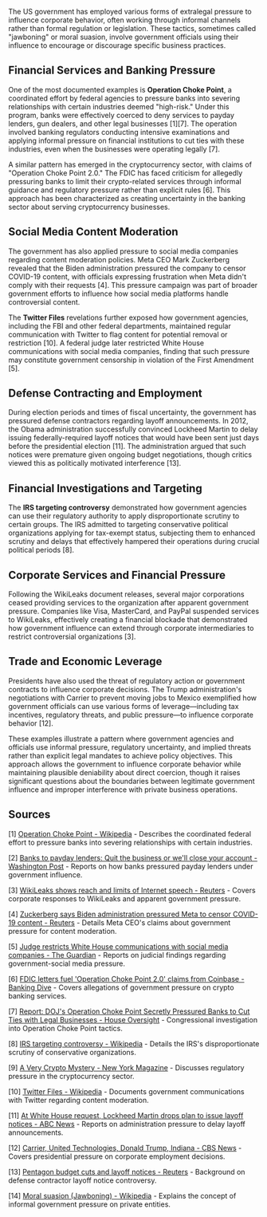 The US government has employed various forms of extralegal pressure to influence corporate behavior, often working through informal channels rather than formal regulation or legislation. These tactics, sometimes called "jawboning" or moral suasion, involve government officials using their influence to encourage or discourage specific business practices.

## Financial Services and Banking Pressure

One of the most documented examples is **Operation Choke Point**, a coordinated effort by federal agencies to pressure banks into severing relationships with certain industries deemed "high-risk." Under this program, banks were effectively coerced to deny services to payday lenders, gun dealers, and other legal businesses [1][7]. The operation involved banking regulators conducting intensive examinations and applying informal pressure on financial institutions to cut ties with these industries, even when the businesses were operating legally [7].

A similar pattern has emerged in the cryptocurrency sector, with claims of "Operation Choke Point 2.0." The FDIC has faced criticism for allegedly pressuring banks to limit their crypto-related services through informal guidance and regulatory pressure rather than explicit rules [6]. This approach has been characterized as creating uncertainty in the banking sector about serving cryptocurrency businesses.

## Social Media Content Moderation

The government has also applied pressure to social media companies regarding content moderation policies. Meta CEO Mark Zuckerberg revealed that the Biden administration pressured the company to censor COVID-19 content, with officials expressing frustration when Meta didn't comply with their requests [4]. This pressure campaign was part of broader government efforts to influence how social media platforms handle controversial content.

The **Twitter Files** revelations further exposed how government agencies, including the FBI and other federal departments, maintained regular communication with Twitter to flag content for potential removal or restriction [10]. A federal judge later restricted White House communications with social media companies, finding that such pressure may constitute government censorship in violation of the First Amendment [5].

## Defense Contracting and Employment

During election periods and times of fiscal uncertainty, the government has pressured defense contractors regarding layoff announcements. In 2012, the Obama administration successfully convinced Lockheed Martin to delay issuing federally-required layoff notices that would have been sent just days before the presidential election [11]. The administration argued that such notices were premature given ongoing budget negotiations, though critics viewed this as politically motivated interference [13].

## Financial Investigations and Targeting

The **IRS targeting controversy** demonstrated how government agencies can use their regulatory authority to apply disproportionate scrutiny to certain groups. The IRS admitted to targeting conservative political organizations applying for tax-exempt status, subjecting them to enhanced scrutiny and delays that effectively hampered their operations during crucial political periods [8].

## Corporate Services and Financial Pressure

Following the WikiLeaks document releases, several major corporations ceased providing services to the organization after apparent government pressure. Companies like Visa, MasterCard, and PayPal suspended services to WikiLeaks, effectively creating a financial blockade that demonstrated how government influence can extend through corporate intermediaries to restrict controversial organizations [3].

## Trade and Economic Leverage

Presidents have also used the threat of regulatory action or government contracts to influence corporate decisions. The Trump administration's negotiations with Carrier to prevent moving jobs to Mexico exemplified how government officials can use various forms of leverage—including tax incentives, regulatory threats, and public pressure—to influence corporate behavior [12].

These examples illustrate a pattern where government agencies and officials use informal pressure, regulatory uncertainty, and implied threats rather than explicit legal mandates to achieve policy objectives. This approach allows the government to influence corporate behavior while maintaining plausible deniability about direct coercion, though it raises significant questions about the boundaries between legitimate government influence and improper interference with private business operations.

## Sources

[1] [Operation Choke Point - Wikipedia](https://en.wikipedia.org/wiki/Operation_Choke_Point) - Describes the coordinated federal effort to pressure banks into severing relationships with certain industries.

[2] [Banks to payday lenders: Quit the business or we'll close your account - Washington Post](https://www.washingtonpost.com/business/economy/banks-to-payday-lenders-quit-the-business-or-well-close-your-account/2014/04/11/afd34976-c0c6-11e3-bcec-b71ee10e9bc3_story.html) - Reports on how banks pressured payday lenders under government influence.

[3] [WikiLeaks shows reach and limits of Internet speech - Reuters](https://www.reuters.com/article/world/us/wikileaks-shows-reach-and-limits-of-internet-speech-idUSTRE6B85I4/) - Covers corporate responses to WikiLeaks and apparent government pressure.

[4] [Zuckerberg says Biden administration pressured Meta to censor COVID-19 content - Reuters](https://www.reuters.com/technology/zuckerberg-says-biden-administration-pressured-meta-censor-covid-19-content-2024-08-27/) - Details Meta CEO's claims about government pressure for content moderation.

[5] [Judge restricts White House communications with social media companies - The Guardian](https://www.theguardian.com/us-news/2023/jul/04/judge-restricts-white-house-communications-with-social-media-companies) - Reports on judicial findings regarding government-social media pressure.

[6] [FDIC letters fuel 'Operation Choke Point 2.0' claims from Coinbase - Banking Dive](https://www.bankingdive.com/news/fdic-letters-cryptos-operation-chokepoint-2-0-claims-coinbase/735309/) - Covers allegations of government pressure on crypto banking services.

[7] [Report: DOJ's Operation Choke Point Secretly Pressured Banks to Cut Ties with Legal Businesses - House Oversight](https://oversight.house.gov/report/report-dojs-operation-choke-point-secretly-pressured-banks-cut-ties-legal-business/) - Congressional investigation into Operation Choke Point tactics.

[8] [IRS targeting controversy - Wikipedia](https://en.wikipedia.org/wiki/IRS_targeting_controversy) - Details the IRS's disproportionate scrutiny of conservative organizations.

[9] [A Very Crypto Mystery - New York Magazine](https://nymag.com/intelligencer/article/a-very-crypto-mystery.html#:~:text=A%20key%20piece%20of%20context%3A,might%20be%20in%20some%20cases) - Discusses regulatory pressure in the cryptocurrency sector.

[10] [Twitter Files - Wikipedia](https://en.wikipedia.org/wiki/Twitter_Files) - Documents government communications with Twitter regarding content moderation.

[11] [At White House request, Lockheed Martin drops plan to issue layoff notices - ABC News](https://abcnews.go.com/blogs/politics/2012/10/at-white-house-request-lockheed-martin-drops-plan-to-issue-layoff-notices) - Reports on administration pressure to delay layoff announcements.

[12] [Carrier, United Technologies, Donald Trump, Indiana - CBS News](https://www.cbsnews.com/news/carrier-united-technologies-donald-trump-indiana/) - Covers presidential pressure on corporate employment decisions.

[13] [Pentagon budget cuts and layoff notices - Reuters](https://www.reuters.com/article/2012/08/08/us-usa-defense-cuts-idUSBRE8771KO20120808/#:~:text=In%20a%20controversial%20move%20last,major%20layoffs%20or%20plant%20closures) - Background on defense contractor layoff notice controversy.

[14] [Moral suasion (Jawboning) - Wikipedia](https://en.wikipedia.org/wiki/Moral_suasion#Jawboning) - Explains the concept of informal government pressure on private entities.